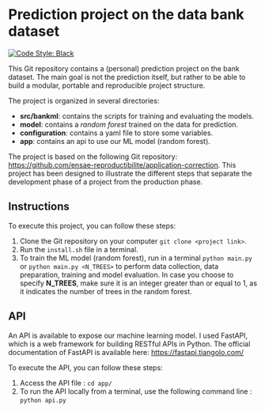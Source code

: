 # Prediction project on the data bank dataset

[![Code Style: Black](https://img.shields.io/badge/code%20style-black-000000.svg)](https://github.com/psf/black) 

This Git repository contains a (personal) prediction project on the bank dataset. The main goal is not the prediction itself, but rather to be able to build a modular, portable and reproducible project structure.

The project is organized in several directories:
- **src/bankml**: contains the scripts for training and evaluating the models.
- **model**: contains a *random forest* trained on the data for prediction.
- **configuration**: contains a yaml file to store some variables.
- **app**: contains an api to use our ML model (random forest).

The project is based on the following Git repository: https://github.com/ensae-reproductibilite/application-correction. This project has been designed to illustrate the different steps that separate the development phase of a project from the production phase.

## Instructions

To execute this project, you can follow these steps:

1. Clone the Git repository on your computer `git clone <project link>`.
2. Run the `install.sh` file in a terminal.
3. To train the ML model (random forest), run in a terminal `python main.py` or `python main.py <N_TREES>` to perform data collection, data preparation, training and model evaluation. In case you choose to specify **N_TREES**, make sure it is an integer greater than or equal to 1, as it indicates the number of trees in the random forest.

## API

An API is available to expose our machine learning model. I used FastAPI, which is a web framework for building RESTful APIs in Python.
The official documentation of FastAPI is available here: https://fastapi.tiangolo.com/

To execute the API, you can follow these steps:

1. Access the API file : `cd app/`
2. To run the API locally from a terminal, use the following command line : `python api.py`
